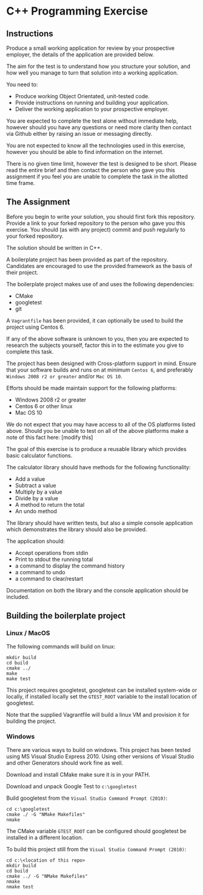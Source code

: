 # C++ Programming Exercise

## Instructions

Produce a small working application for review by your prospective employer, the
details of the application are provided below.

The aim for the test is to understand how you structure your solution, and how
well you manage to turn that solution into a working application.

You need to:

 * Produce working Object Orientated, unit-tested code.
 * Provide instructions on running and building your application.
 * Deliver the working application to your prospective employer.

You are expected to complete the test alone without immediate help, however
should you have any questions or need more clarity then contact via Github
either by raising an issue or messaging directly.

You are not expected to know all the technologies used in this exercise, however
you should be able to find information on the internet.

There is no given time limit, however the test is designed to be short.  Please
read the entire brief and then contact the person who gave you this assignment
if you feel you are unable to complete the task in the allotted time frame.

## The Assignment

Before you begin to write your solution, you should first fork this repository.
Provide a link to your forked repository to the person who gave you this
exercise.  You should (as with any project) commit and push regularly to your
forked repository.

The solution should be written in C++.

A boilerplate project has been provided as part of the repository.  Candidates
are encouraged to use the provided framework as the basis of their project.

The boilerplate project makes use of and uses the following dependencies:

 * CMake
 * googletest
 * git

A `Vagrantfile` has been provided, it can optionally be used to build the
project using Centos 6.

If any of the above software is unknown to you, then you are expected to
research the subjects yourself, factor this in to the estimate you give to
complete this task.

The project has been designed with Cross-platform support in mind.  Ensure that
your software builds and runs on at minimum `Centos 6`, and preferably
`Windows 2008 r2 or greater` and/or `Mac OS 10`.

Efforts should be made maintain support for the following platforms:

 * Windows 2008 r2 or greater
 * Centos 6 or other linux
 * Mac OS 10

We do not expect that you may have access to all of the OS platforms listed
above.  Should you be unable to test on all of the above platforms make a note
of this fact here: [modify this]

The goal of this exercise is to produce a reusable library which provides basic
calculator functions.

The calculator library should have methods for the following functionality:

 * Add a value
 * Subtract a value
 * Multiply by a value
 * Divide by a value
 * A method to return the total
 * An undo method

The library should have written tests, but also a simple console application
which demonstrates the library should also be provided.

The application should:

 * Accept operations from stdin
 * Print to stdout the running total
 * a command to display the command history
 * a command to undo
 * a command to clear/restart

Documentation on both the library and the console application should be
included.

## Building the boilerplate project

### Linux / MacOS

The following commands will build on linux:

```
mkdir build
cd build
cmake ../
make
make test
```

This project requires googletest, googletest can be installed system-wide or
locally, if installed locally set the `GTEST_ROOT` variable to the install
location of googletest.

Note that the supplied Vagrantfile will build a linux VM and provision it for
building the project.

### Windows

There are various ways to build on windows.  This project has been tested using
MS Visual Studio Express 2010.  Using other versions of Visual Studio and other
Generators should work fine as well.

Download and install CMake make sure it is in your PATH.

Download and unpack Google Test to `c:\googletest`

Build googletest from the `Visual Studio Command Prompt (2010)`:

```
cd c:\googletest
cmake ./ -G "NMake Makefiles"
nmake
```

The CMake variable `GTEST_ROOT` can be configured should googletest be installed
in a different location.

To build this project still from the `Visual Studio Command Prompt (2010)`:

```
cd c:\<location of this repo>
mkdir build
cd build
cmake ../ -G "NMake Makefiles"
nmake
nmake test
```

